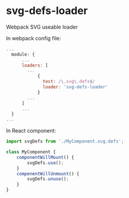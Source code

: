 # svg-defs-loader
Webpack SVG useable loader

In webpack config file:
```js
...
  module: {
      ...
      loaders: [
        ...
            {
              test: /\.svg\.defs$/
              loader: 'svg-defs-loader'
            }
        ...
      ]
      ...
  }
...
```

In React component:

```js
import svgDefs from './MyComponent.svg.defs';

class MyComponent {
    componentWillMount() {
        svgDefs.use();
    }
    compenentWillUnmount() {
        svgDefs.unuse();
    }
}
```
